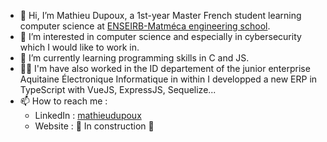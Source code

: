 - 👋 Hi, I’m Mathieu Dupoux, a 1st-year Master French student learning computer science at [ENSEIRB-Matméca engineering school](https://enseirb-matmeca.bordeaux-inp.fr/en).
- 👀 I’m interested in computer science and especially in cybersecurity which I would like to work in.
- 🌱 I’m currently learning programming skills in C and JS.
- 🧑‍💼 I'm have also worked in the ID departement of the junior enterprise Aquitaine Électronique Informatique in within I developped a new ERP in TypeScript with VueJS, ExpressJS, Sequelize...
- 📫 How to reach me :
  - LinkedIn : [mathieudupoux](https://www.linkedin.com/in/mathieudupoux/)
  - Website : 🚧 In construction 🚧

<!---
DerEins/DerEins is a ✨ special ✨ repository because its `README.md` (this file) appears on your GitHub profile.
You can click the Preview link to take a look at your changes.
--->
